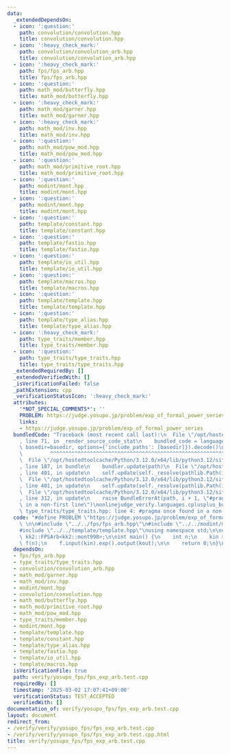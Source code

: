 ```yaml
---
data:
  _extendedDependsOn:
  - icon: ':question:'
    path: convolution/convolution.hpp
    title: convolution/convolution.hpp
  - icon: ':heavy_check_mark:'
    path: convolution/convolution_arb.hpp
    title: convolution/convolution_arb.hpp
  - icon: ':heavy_check_mark:'
    path: fps/fps_arb.hpp
    title: fps/fps_arb.hpp
  - icon: ':question:'
    path: math_mod/butterfly.hpp
    title: math_mod/butterfly.hpp
  - icon: ':heavy_check_mark:'
    path: math_mod/garner.hpp
    title: math_mod/garner.hpp
  - icon: ':heavy_check_mark:'
    path: math_mod/inv.hpp
    title: math_mod/inv.hpp
  - icon: ':question:'
    path: math_mod/pow_mod.hpp
    title: math_mod/pow_mod.hpp
  - icon: ':question:'
    path: math_mod/primitive_root.hpp
    title: math_mod/primitive_root.hpp
  - icon: ':question:'
    path: modint/mont.hpp
    title: modint/mont.hpp
  - icon: ':question:'
    path: modint/mont.hpp
    title: modint/mont.hpp
  - icon: ':question:'
    path: template/constant.hpp
    title: template/constant.hpp
  - icon: ':question:'
    path: template/fastio.hpp
    title: template/fastio.hpp
  - icon: ':question:'
    path: template/io_util.hpp
    title: template/io_util.hpp
  - icon: ':question:'
    path: template/macros.hpp
    title: template/macros.hpp
  - icon: ':question:'
    path: template/template.hpp
    title: template/template.hpp
  - icon: ':question:'
    path: template/type_alias.hpp
    title: template/type_alias.hpp
  - icon: ':heavy_check_mark:'
    path: type_traits/member.hpp
    title: type_traits/member.hpp
  - icon: ':question:'
    path: type_traits/type_traits.hpp
    title: type_traits/type_traits.hpp
  _extendedRequiredBy: []
  _extendedVerifiedWith: []
  _isVerificationFailed: false
  _pathExtension: cpp
  _verificationStatusIcon: ':heavy_check_mark:'
  attributes:
    '*NOT_SPECIAL_COMMENTS*': ''
    PROBLEM: https://judge.yosupo.jp/problem/exp_of_formal_power_series
    links:
    - https://judge.yosupo.jp/problem/exp_of_formal_power_series
  bundledCode: "Traceback (most recent call last):\n  File \"/opt/hostedtoolcache/Python/3.12.0/x64/lib/python3.12/site-packages/onlinejudge_verify/documentation/build.py\"\
    , line 71, in _render_source_code_stat\n    bundled_code = language.bundle(stat.path,\
    \ basedir=basedir, options={'include_paths': [basedir]}).decode()\n          \
    \         ^^^^^^^^^^^^^^^^^^^^^^^^^^^^^^^^^^^^^^^^^^^^^^^^^^^^^^^^^^^^^^^^^^^^^^^^^^^^^^^^^\n\
    \  File \"/opt/hostedtoolcache/Python/3.12.0/x64/lib/python3.12/site-packages/onlinejudge_verify/languages/cplusplus.py\"\
    , line 187, in bundle\n    bundler.update(path)\n  File \"/opt/hostedtoolcache/Python/3.12.0/x64/lib/python3.12/site-packages/onlinejudge_verify/languages/cplusplus_bundle.py\"\
    , line 401, in update\n    self.update(self._resolve(pathlib.Path(included), included_from=path))\n\
    \  File \"/opt/hostedtoolcache/Python/3.12.0/x64/lib/python3.12/site-packages/onlinejudge_verify/languages/cplusplus_bundle.py\"\
    , line 401, in update\n    self.update(self._resolve(pathlib.Path(included), included_from=path))\n\
    \  File \"/opt/hostedtoolcache/Python/3.12.0/x64/lib/python3.12/site-packages/onlinejudge_verify/languages/cplusplus_bundle.py\"\
    , line 312, in update\n    raise BundleErrorAt(path, i + 1, \"#pragma once found\
    \ in a non-first line\")\nonlinejudge_verify.languages.cplusplus_bundle.BundleErrorAt:\
    \ type_traits/type_traits.hpp: line 4: #pragma once found in a non-first line\n"
  code: "#define PROBLEM \"https://judge.yosupo.jp/problem/exp_of_formal_power_series\"\
    \ \n\n#include \"../../fps/fps_arb.hpp\"\n#include \"../../modint/mont.hpp\"\n\
    #include \"../../template/template.hpp\"\nusing namespace std;\n\nusing FPS =\
    \ kk2::FPSArb<kk2::mont998>;\n\nint main() {\n    int n;\n    kin >> n;\n    FPS\
    \ f(n);\n    f.input(kin).exp().output(kout);\n\n    return 0;\n}\n"
  dependsOn:
  - fps/fps_arb.hpp
  - type_traits/type_traits.hpp
  - convolution/convolution_arb.hpp
  - math_mod/garner.hpp
  - math_mod/inv.hpp
  - modint/mont.hpp
  - convolution/convolution.hpp
  - math_mod/butterfly.hpp
  - math_mod/primitive_root.hpp
  - math_mod/pow_mod.hpp
  - type_traits/member.hpp
  - modint/mont.hpp
  - template/template.hpp
  - template/constant.hpp
  - template/type_alias.hpp
  - template/fastio.hpp
  - template/io_util.hpp
  - template/macros.hpp
  isVerificationFile: true
  path: verify/yosupo_fps/fps_exp_arb.test.cpp
  requiredBy: []
  timestamp: '2025-03-02 17:07:41+09:00'
  verificationStatus: TEST_ACCEPTED
  verifiedWith: []
documentation_of: verify/yosupo_fps/fps_exp_arb.test.cpp
layout: document
redirect_from:
- /verify/verify/yosupo_fps/fps_exp_arb.test.cpp
- /verify/verify/yosupo_fps/fps_exp_arb.test.cpp.html
title: verify/yosupo_fps/fps_exp_arb.test.cpp
---
```

